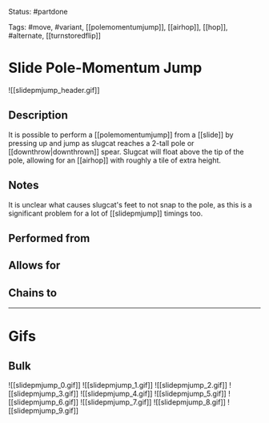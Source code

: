 Status: #partdone 

Tags: #move, #variant, [[polemomentumjump]], [[airhop]], [[hop]], #alternate, [[turnstoredflip]]

# Slide Pole-Momentum Jump
![[slidepmjump_header.gif]]
## Description
It is possible to perform a [[polemomentumjump]] from a [[slide]] by pressing up and jump as slugcat reaches a 2-tall pole or [[downthrow|downthrown]] spear. Slugcat will float above the tip of the pole, allowing for an [[airhop]] with roughly a tile of extra height.

## Notes
It is unclear what causes slugcat's feet to not snap to the pole, as this is a significant problem for a lot of [[slidepmjump]] timings too.

## Performed from


## Allows for


## Chains to


___
# Gifs
## Bulk
![[slidepmjump_0.gif]]
![[slidepmjump_1.gif]]
![[slidepmjump_2.gif]]
![[slidepmjump_3.gif]]
![[slidepmjump_4.gif]]
![[slidepmjump_5.gif]]
![[slidepmjump_6.gif]]
![[slidepmjump_7.gif]]
![[slidepmjump_8.gif]]
![[slidepmjump_9.gif]]